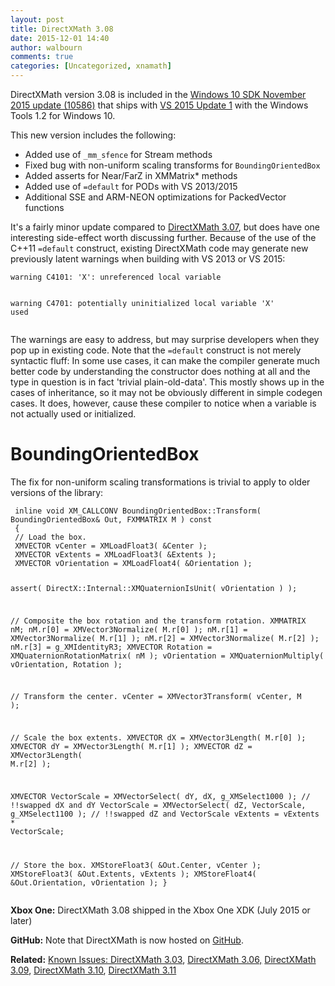 ```yaml
---
layout: post
title: DirectXMath 3.08
date: 2015-12-01 14:40
author: walbourn
comments: true
categories: [Uncategorized, xnamath]
---
```

DirectXMath version 3.08 is included in the <a href="http://blogs.msdn.com/b/chuckw/archive/2015/11/30/windows-10-sdk-november-2015.aspx">Windows 10 SDK November 2015 update (10586)</a> that ships with <a href="http://blogs.msdn.com/b/chuckw/archive/2015/11/30/visual-studio-2015-update-1.aspx">VS 2015 Update 1</a> with the Windows Tools 1.2 for Windows 10.

This new version includes the following:
<ul>
 	<li>Added use of <code>_mm_sfence</code> for Stream methods</li>
 	<li>Fixed bug with non-uniform scaling transforms for <code>BoundingOrientedBox</code></li>
 	<li>Added asserts for Near/FarZ in XMMatrix* methods</li>
 	<li>Added use of <code>=default</code> for PODs with VS 2013/2015</li>
 	<li>Additional SSE and ARM-NEON optimizations for PackedVector functions</li>
</ul>
It's a fairly minor update compared to <a href="http://blogs.msdn.com/b/chuckw/archive/2015/04/29/directxmath-3-07.aspx">DirectXMath 3.07</a>, but does have one interesting side-effect worth discussing further. Because of the use of the C++11 <code>=default</code> construct, existing DirectXMath code may generate new previously latent warnings when building with VS 2013 or VS 2015:
<pre class="scroll"><code class="cplusplus">warning C4101: 'X': unreferenced local variable

warning C4701: potentially uninitialized local variable 'X' used</code></pre>
The warnings are easy to address, but may surprise developers when they pop up in existing code. Note that the <code>=default</code> construct is not merely syntactic fluff: In some use cases, it can make the compiler generate much better code by understanding the constructor does nothing at all and the type in question is in fact 'trivial plain-old-data'. This mostly shows up in the cases of inheritance, so it may not be obviously different in simple codegen cases. It does, however, cause these compiler to notice when a variable is not actually used or initialized.
<h1>BoundingOrientedBox</h1>
The fix for non-uniform scaling transformations is trivial to apply to older versions of the library:
<pre class="scroll"><code class="cplusplus"> inline void XM_CALLCONV BoundingOrientedBox::Transform( BoundingOrientedBox&amp; Out, FXMMATRIX M ) const
 {
 // Load the box.
 XMVECTOR vCenter = XMLoadFloat3( &amp;Center );
 XMVECTOR vExtents = XMLoadFloat3( &amp;Extents );
 XMVECTOR vOrientation = XMLoadFloat4( &amp;Orientation );
 
 assert( DirectX::Internal::XMQuaternionIsUnit( vOrientation ) );
 
 // Composite the box rotation and the transform rotation.
 XMMATRIX nM;
 nM.r[0] = XMVector3Normalize( M.r[0] );
 nM.r[1] = XMVector3Normalize( M.r[1] );
 nM.r[2] = XMVector3Normalize( M.r[2] );
 nM.r[3] = g_XMIdentityR3;
 XMVECTOR Rotation = XMQuaternionRotationMatrix( nM );
 vOrientation = XMQuaternionMultiply( vOrientation, Rotation );
 
 // Transform the center.
 vCenter = XMVector3Transform( vCenter, M );
 
 // Scale the box extents.
 XMVECTOR dX = XMVector3Length( M.r[0] );
 XMVECTOR dY = XMVector3Length( M.r[1] );
 XMVECTOR dZ = XMVector3Length( M.r[2] );
 
 XMVECTOR VectorScale = XMVectorSelect( dY, dX, g_XMSelect1000 ); // !!swapped dX and dY
 VectorScale = XMVectorSelect( dZ, VectorScale, g_XMSelect1100 ); // !!swapped dZ and VectorScale
 vExtents = vExtents * VectorScale;
 
 // Store the box.
 XMStoreFloat3( &amp;Out.Center, vCenter );
 XMStoreFloat3( &amp;Out.Extents, vExtents );
 XMStoreFloat4( &amp;Out.Orientation, vOrientation );
 }
 </code></pre>
<strong>Xbox One:</strong> DirectXMath 3.08 shipped in the Xbox One XDK (July 2015 or later)

<strong>GitHub:</strong> Note that DirectXMath is now hosted on <a href="https://github.com/Microsoft/DirectXMath">GitHub</a>.

<strong>Related:</strong> <a href="http://blogs.msdn.com/b/chuckw/archive/2013/03/06/known-issues-directxmath-3-03.aspx">Known Issues: DirectXMath 3.03</a>, <a href="http://blogs.msdn.com/b/chuckw/archive/2013/10/24/directxmath-3-06.aspx">DirectXMath 3.06,</a> <a href="https://blogs.msdn.microsoft.com/chuckw/2016/08/02/directxmath-3-09/">DirectXMath 3.09</a>, <a href="https://blogs.msdn.microsoft.com/chuckw/2017/04/06/directxmath-3-10/">DirectXMath 3.10</a>, <a href="https://blogs.msdn.microsoft.com/chuckw/2017/06/28/directxmath-3-11/">DirectXMath 3.11</a>

